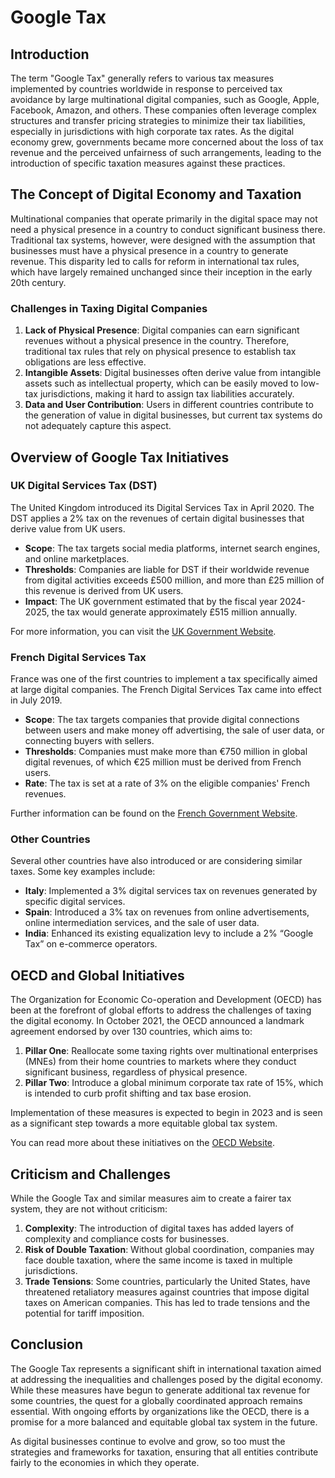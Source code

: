 # Google Tax

## Introduction
The term "Google Tax" generally refers to various tax measures implemented by countries worldwide in response to perceived tax avoidance by large multinational digital companies, such as Google, Apple, Facebook, Amazon, and others. These companies often leverage complex structures and transfer pricing strategies to minimize their tax liabilities, especially in jurisdictions with high corporate tax rates. As the digital economy grew, governments became more concerned about the loss of tax revenue and the perceived unfairness of such arrangements, leading to the introduction of specific taxation measures against these practices.

## The Concept of Digital Economy and Taxation
Multinational companies that operate primarily in the digital space may not need a physical presence in a country to conduct significant business there. Traditional tax systems, however, were designed with the assumption that businesses must have a physical presence in a country to generate revenue. This disparity led to calls for reform in international tax rules, which have largely remained unchanged since their inception in the early 20th century.

### Challenges in Taxing Digital Companies
1. **Lack of Physical Presence**: Digital companies can earn significant revenues without a physical presence in the country. Therefore, traditional tax rules that rely on physical presence to establish tax obligations are less effective.
2. **Intangible Assets**: Digital businesses often derive value from intangible assets such as intellectual property, which can be easily moved to low-tax jurisdictions, making it hard to assign tax liabilities accurately.
3. **Data and User Contribution**: Users in different countries contribute to the generation of value in digital businesses, but current tax systems do not adequately capture this aspect.

## Overview of Google Tax Initiatives

### UK Digital Services Tax (DST)
The United Kingdom introduced its Digital Services Tax in April 2020. The DST applies a 2% tax on the revenues of certain digital businesses that derive value from UK users.

- **Scope**: The tax targets social media platforms, internet search engines, and online marketplaces.
- **Thresholds**: Companies are liable for DST if their worldwide revenue from digital activities exceeds £500 million, and more than £25 million of this revenue is derived from UK users.
- **Impact**: The UK government estimated that by the fiscal year 2024-2025, the tax would generate approximately £515 million annually.

For more information, you can visit the [UK Government Website](https://www.gov.uk/government/publications/introduction-of-the-new-digital-services-tax).

### French Digital Services Tax
France was one of the first countries to implement a tax specifically aimed at large digital companies. The French Digital Services Tax came into effect in July 2019.

- **Scope**: The tax targets companies that provide digital connections between users and make money off advertising, the sale of user data, or connecting buyers with sellers.
- **Thresholds**: Companies must make more than €750 million in global digital revenues, of which €25 million must be derived from French users.
- **Rate**: The tax is set at a rate of 3% on the eligible companies' French revenues.

Further information can be found on the [French Government Website](https://www.gouvernement.fr/en/introduction-of-the-new-digital-services-tax).

### Other Countries
Several other countries have also introduced or are considering similar taxes. Some key examples include:

- **Italy**: Implemented a 3% digital services tax on revenues generated by specific digital services.
- **Spain**: Introduced a 3% tax on revenues from online advertisements, online intermediation services, and the sale of user data.
- **India**: Enhanced its existing equalization levy to include a 2% “Google Tax” on e-commerce operators.

## OECD and Global Initiatives
The Organization for Economic Co-operation and Development (OECD) has been at the forefront of global efforts to address the challenges of taxing the digital economy. In October 2021, the OECD announced a landmark agreement endorsed by over 130 countries, which aims to:

1. **Pillar One**: Reallocate some taxing rights over multinational enterprises (MNEs) from their home countries to markets where they conduct significant business, regardless of physical presence.
2. **Pillar Two**: Introduce a global minimum corporate tax rate of 15%, which is intended to curb profit shifting and tax base erosion.

Implementation of these measures is expected to begin in 2023 and is seen as a significant step towards a more equitable global tax system.

You can read more about these initiatives on the [OECD Website](https://www.oecd.org/tax/beps/).

## Criticism and Challenges
While the Google Tax and similar measures aim to create a fairer tax system, they are not without criticism:

1. **Complexity**: The introduction of digital taxes has added layers of complexity and compliance costs for businesses.
2. **Risk of Double Taxation**: Without global coordination, companies may face double taxation, where the same income is taxed in multiple jurisdictions.
3. **Trade Tensions**: Some countries, particularly the United States, have threatened retaliatory measures against countries that impose digital taxes on American companies. This has led to trade tensions and the potential for tariff imposition.

## Conclusion
The Google Tax represents a significant shift in international taxation aimed at addressing the inequalities and challenges posed by the digital economy. While these measures have begun to generate additional tax revenue for some countries, the quest for a globally coordinated approach remains essential. With ongoing efforts by organizations like the OECD, there is a promise for a more balanced and equitable global tax system in the future.

As digital businesses continue to evolve and grow, so too must the strategies and frameworks for taxation, ensuring that all entities contribute fairly to the economies in which they operate.